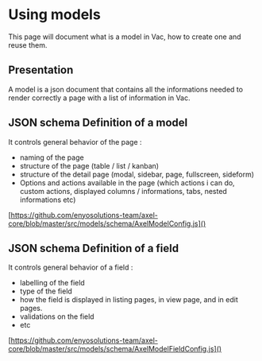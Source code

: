 # Using models

This page will document what is a model in Vac, how to create one and reuse them.

## Presentation

A model is a json document that contains all the informations needed to render correctly a page with a list of information in Vac.

## JSON schema Definition of a model

It controls general behavior of the page :

- naming of the page
- structure of the page (table / list / kanban)
- structure of the detail page (modal, sidebar, page, fullscreen, sideform)
- Options and actions available in the page (which actions i can do, custom actions, displayed columns / informations, tabs, nested informations etc)

[https://github.com/enyosolutions-team/axel-core/blob/master/src/models/schema/AxelModelConfig.js]()

## JSON schema Definition of a field

It controls general behavior of a field :

- labelling of the field
- type of the field
- how the field is displayed in listing pages, in view page, and in edit pages.
- validations on the field
- etc

[https://github.com/enyosolutions-team/axel-core/blob/master/src/models/schema/AxelModelFieldConfig.js]()

